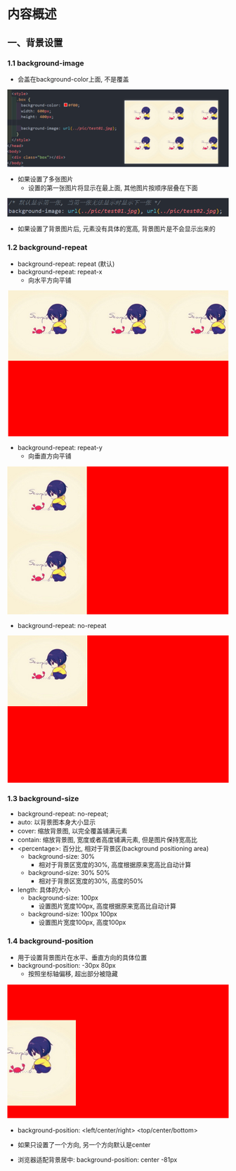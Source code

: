 # 内容概述

## 一、背景设置

### 1.1 background-image

* 会盖在background-color上面, 不是覆盖

![image-20200114193656625](day09_css背景设置.assets/image-20200114193656625.png)

* 如果设置了多张图片
  * 设置的第一张图片将显示在最上面, 其他图片按顺序层叠在下面

![image-20200114194044930](day09_css背景设置.assets/image-20200114194044930.png)

* 如果设置了背景图片后, 元素没有具体的宽高, 背景图片是不会显示出来的

### 1.2 background-repeat

* background-repeat: repeat (默认)
* background-repeat: repeat-x
  * 向水平方向平铺

![image-20200114194716793](day09_css背景设置.assets/image-20200114194716793.png)

* background-repeat: repeat-y
  * 向垂直方向平铺

![image-20200114194738465](day09_css背景设置.assets/image-20200114194738465.png)

* background-repeat: no-repeat

![image-20200114194621156](day09_css背景设置.assets/image-20200114194621156.png)

### 1.3 background-size

* background-repeat: no-repeat;
* auto: 以背景图本身大小显示
* cover: 缩放背景图, 以完全覆盖铺满元素
* contain: 缩放背景图, 宽度或者高度铺满元素, 但是图片保持宽高比
* \<percentage>: 百分比, 相对于背景区(background positioning area)
  * background-size: 30% 
    * 相对于背景区宽度的30%, 高度根据原来宽高比自动计算
  * background-size: 30% 50%
    * 相对于背景区宽度的30%, 高度的50%
* length: 具体的大小
  * background-size: 100px
    * 设置图片宽度100px, 高度根据原来宽高比自动计算
  * background-size: 100px 100px
    * 设置图片宽度100px, 高度100px

### 1.4 background-position

* 用于设置背景图片在水平、垂直方向的具体位置
* background-position: -30px 80px
  * 按照坐标轴偏移, 超出部分被隐藏

![image-20200114202748162](day09_css背景设置.assets/image-20200114202748162.png)

* background-position: \<left/center/right> \<top/center/bottom>
* 如果只设置了一个方向, 另一个方向默认是center

* 浏览器适配背景居中: background-position: center -81px